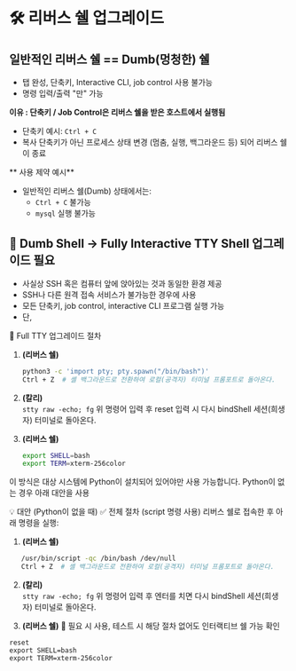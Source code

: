 # 🛠️ 리버스 쉘 업그레이드

## 일반적인 리버스 쉘 == Dumb(멍청한) 쉘
- 탭 완성, 단축키, Interactive CLI, job control 사용 불가능
- 명령 입력/출력 "만" 가능

**이유 : 단축키 / Job Control은 리버스 쉘을 받은 호스트에서 실행됨**
- 단축키 예시: `Ctrl + C`
- 복사 단축키가 아닌 프로세스 상태 변경 (멈춤, 실행, 백그라운드 등) 되어 리버스 쉘이 종료

** 사용 제약 예시**
- 일반적인 리버스 쉘(Dumb) 상태에서는:
  - `Ctrl + C` 불가능
  - `mysql` 실행 불가능

## 📌 Dumb Shell → Fully Interactive TTY Shell 업그레이드 필요

- 사실상 SSH 혹은 컴퓨터 앞에 앉아있는 것과 동일한 환경 제공
- SSH나 다른 원격 접속 서비스가 불가능한 경우에 사용
- 모든 단축키, job control, interactive CLI 프로그램 실행 가능
- 단, 

🔄 Full TTY 업그레이드 절차
1. **(리버스 쉘)**  
   ```bash
   python3 -c 'import pty; pty.spawn("/bin/bash")'
   Ctrl + Z  # 셸 백그라운드로 전환하여 로컬(공격자) 터미널 프롬포트로 돌아온다.
   ```

2. **(칼리)**  
   `stty raw -echo; fg`
   위 명령어 입력 후 reset 입력 시  다시 bindShell 세션(희생자) 터미널로 돌아온다.

3. **(리버스 쉘)**  
   ```bash
   export SHELL=bash
   export TERM=xterm-256color
   ```

이 방식은 대상 시스템에 Python이 설치되어 있어야만 사용 가능합니다.  Python이 없는 경우 아래 대안을 사용

💡 대안 (Python이 없을 때) 
✅ 전체 절차 (script 명령 사용)
 리버스 쉘로 접속한 후 아래 명령을 실행:
1. **(리버스 쉘)**  
```bash
   /usr/bin/script -qc /bin/bash /dev/null
   Ctrl + Z  # 셸 백그라운드로 전환하여 로컬(공격자) 터미널 프롬포트로 돌아온다.
```

2. **(칼리)**  
`stty raw -echo; fg`
위 명령어 입력 후 엔터를 치면 다시 bindShell 세션(희생자) 터미널로 돌아온다.


3. **(리버스 쉘)** 🔎 필요 시 사용, 테스트 시 해당 절차 없어도 인터랙티브 쉘 가능 확인
```
reset
export SHELL=bash
export TERM=xterm-256color
```


